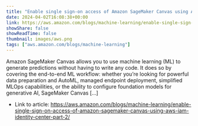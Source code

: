 ```yaml
---
title: "Enable single sign-on access of Amazon SageMaker Canvas using AWS IAM Identity Center: Part 2"
date: 2024-04-02T16:08:38+00:00
link: https://aws.amazon.com/blogs/machine-learning/enable-single-sign-on-access-of-amazon-sagemaker-canvas-using-aws-iam-identity-center-part-2/
showShare: false
showReadTime: false
thumbnail: images/aws.png
tags: ["aws.amazon.com/blogs/machine-learning"]
---
```

Amazon SageMaker Canvas allows you to use machine learning (ML) to generate predictions without having to write any code. It does so by covering the end-to-end ML workflow: whether you’re looking for powerful data preparation and AutoML, managed endpoint deployment, simplified MLOps capabilities, or the ability to configure foundation models for generative AI, SageMaker Canvas […]

- Link to article: https://aws.amazon.com/blogs/machine-learning/enable-single-sign-on-access-of-amazon-sagemaker-canvas-using-aws-iam-identity-center-part-2/